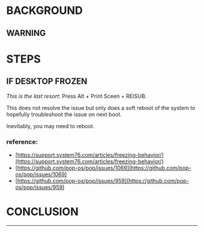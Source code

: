 # BACKGROUND
## WARNING
# STEPS
## IF DESKTOP FROZEN
_This is the last resort_:
Press Alt + Print Sceen + REISUB.

This does not resolve the issue but only does a soft reboot of the system to hopefully troubleshoot the issue on next boot.

Inevitably, you may need to reboot. 

### reference:
* [https://support.system76.com/articles/freezing-behavior/](https://support.system76.com/articles/freezing-behavior/)
* [https://github.com/pop-os/pop/issues/1069](https://github.com/pop-os/pop/issues/1069)
* [https://github.com/pop-os/pop/issues/959](https://github.com/pop-os/pop/issues/959)

# CONCLUSION

___

<!--
draft 16Aug23
-->
